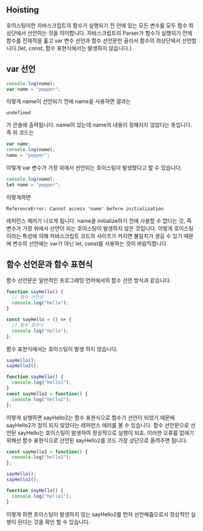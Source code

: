 ## Hoisting

호이스팅이란 자바스크립트의 함수가 실행되기 전 안에 있는 모든 변수를 모두 함수 최상단에서 선언하는 것을 의미합니다. 자바스크립트의 Parser가 함수가 실행되기 전에 함수를 전체적을 훑고 var 변수 선언과 함수 선언문만 골라서 함수의 최상단에서 선언합니다.(let, const, 함수 표현식에서는 발생하지 않습니다.)

## var 선언

```javascript
console.log(name);
var name = "pepper";
```

이렇게 name이 선언되기 전에 name을 사용하면 결과는

```shell
undefined
```

가 콘솔에 출력됩니다. name이 있는데 name의 내용이 정해지지 않았다는 뜻입니다. 즉 위 코드는

```javascript
var name;
console.log(name);
name = "pepper";
```

이렇게 var 변수가 가장 위에서 선언되는 호이스팅이 발생했다고 할 수 있습니다.

```javascript
console.log(name);
let name = "pepper";
```

이렇게하면

```shell
ReferenceError: Cannot access 'name' before initialization
```

레퍼런스 에러가 나오게 됩니다. name을 initialize하기 전에 사용할 수 없다는 것, 즉 변수가 가장 위에서 선언이 되는 호이스팅이 발생하지 않은 것입니다. 이렇게 호이스팅이라는 특성에 의해 자바스크립트 코드의 사이즈가 커지면 불일치가 생길 수 있기 때문에 변수의 선언에는 var가 아닌 let, const를 사용하는 것이 바람직합니다.

## 함수 선언문과 함수 표현식

함수 선언문은 일반적인 프로그래밍 언어에서의 함수 선언 방식과 같습니다.

```javascript
function sayHello() {
  // 함수 선언문
  console.log("hello");
}
```

```javascript
const sayHello = () => {
  // 함수 표현식
  console.log("hello");
};
```

함수 표현식에서는 호이스팅이 발생 하지 않습니다.

```javascript
sayHello();
sayHello2();

function sayHello() {
  console.log("hello1");
}
const sayHello2 = function() {
  console.log("hello2");
};
```

이렇게 실행하면 sayHello2는 함수 표현식으로 함수가 선언이 되었기 때문에 sayHello2가 정의 되지 않았다는 레퍼런스 에러를 볼 수 있습니다. 함수 선언문으로 선언된 sayHello는 호이스팅이 발생하여 정상적으로 실행이 되죠. 이러한 오류를 없애기 위해선 함수 표현식으로 선언된 sayHello2를 코드 가장 상단으로 올려주면 됩니다.

```javascript
const sayHello2 = function() {
  console.log("hello2");
};

sayHello();
sayHello2();

function sayHello() {
  console.log("hello1");
}
```

이렇게 하면 호이스팅이 발생하지 않는 sayHello2를 먼저 선언해줌으로서 정상적인 실행이 된다는 것을 확인 할 수 있습니다.
